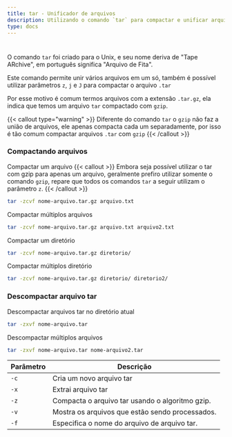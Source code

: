 ```yaml
---
title: tar - Unificador de arquivos
description: Utilizando o comando `tar` para compactar e unificar arquivos
type: docs
---
```

# 

O comando `tar` foi criado para o Unix, e seu nome deriva de "Tape ARchive", em português significa "Arquivo de Fita".

Este comando permite unir vários arquivos em um só, também é possível utilizar parâmetros `z`, `j` e `J` para compactar o arquivo `.tar`

Por esse motivo é comum termos arquivos com a extensão `.tar.gz`, ela indica que temos um arquivo `tar` compactado com `gzip`.

{{< callout type="warning" >}}
Diferente do comando `tar` o `gzip` não faz a união de arquivos, ele apenas compacta cada um separadamente, por isso é tão comum compactar arquivos `.tar` com `gzip`
{{< /callout >}}


### Compactando arquivos

Compactar um arquivo
{{< callout >}}
Embora seja possível utilizar o tar com gzip para apenas um arquivo, geralmente prefiro utilizar somente o comando `gzip`, repare que todos os comandos `tar` a seguir utilizam o parâmetro `z`.
{{< /callout >}}
```sh
tar -zcvf nome-arquivo.tar.gz arquivo.txt
```

Compactar múltiplos arquivos
```sh
tar -zcvf nome-arquivo.tar.gz arquivo.txt arquivo2.txt
```

Compactar um diretório
```sh
tar -zcvf nome-arquivo.tar.gz diretorio/
```

Compactar múltiplos diretório
```sh
tar -zcvf nome-arquivo.tar.gz diretorio/ diretorio2/
```

### Descompactar arquivo tar

Descompactar arquivos tar no diretório atual
```sh
tar -zxvf nome-arquivo.tar
```

Descompactar múltiplos arquivos
```sh
tar -zxvf nome-arquivo.tar nome-arquivo2.tar
```

| Parâmetro | Descrição                                       |
|-----------|-------------------------------------------------|
| `-c`      | Cria um novo arquivo tar                        |
| `-x`      | Extrai arquivo tar                              |
| `-z`      | Compacta o arquivo tar usando o algoritmo gzip. |
| `-v`      | Mostra os arquivos que estão sendo processados. |
| `-f`      | Especifica o nome do arquivo de arquivo tar.    |
